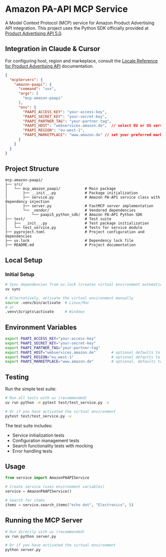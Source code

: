 # Amazon PA-API MCP Service

A Model Context Protocol (MCP) service for Amazon Product Advertising API integration. This project
uses the Python SDK officially provided at [Product Advertising API 5.0](https://webservices.amazon.com/paapi5/documentation/).

## Integration in Claude & Cursor

For configuring host, region and markeplace, consult the [Locale Reference for Product Advertising API](https://webservices.amazon.com/paapi5/documentation/locale-reference.html) documentation.

```json
{
  "mcpServers": {
    "amazon-paapi": {
      "command": "uvx",
      "args": [
        "mcp-amazon-paapi"
      ],
      "env": {
        "PAAPI_ACCESS_KEY": "your-access-key",
        "PAAPI_SECRET_KEY": "your-secret-key",
        "PAAPI_PARTNER_TAG": "your-partner-tag",
        "PAAPI_HOST": "webservices.amazon.de",  // select EU or US servers and region
        "PAAPI_REGION": "eu-west-1",
        "PAAPI_MARKETPLACE": "www.amazon.de" // set your preferred marketplace
      }
    }
  }
}
```

## Project Structure

```
mcp-amazon-paapi/
├── src/
│   └── mcp_amazon_paapi/           # Main package
│       ├── __init__.py             # Package initialization
│       ├── service.py              # Amazon PA-API service class with dependency injection
│       ├── server.py               # FastMCP server implementation
│       └── _vendor/                # Vendored dependencies
│           └── paapi5_python_sdk/  # Amazon PA-API Python SDK
├── test/                           # Test suite
│   ├── __init__.py                 # Test package initialization
│   └── test_service.py             # Tests for service module
├── pyproject.toml                  # Project configuration and dependencies
├── uv.lock                         # Dependency lock file
├── README.md                       # Project documentation
```

## Local Setup

### Initial Setup
```bash
# Sync dependencies from uv.lock (creates virtual environment automatically)
uv sync

# Alternatively, activate the virtual environment manually
source .venv/bin/activate  # Linux/Mac
# or
.venv\Scripts\activate     # Windows
```

## Environment Variables

```bash
export PAAPI_ACCESS_KEY="your-access-key"
export PAAPI_SECRET_KEY="your-secret-key"
export PAAPI_PARTNER_TAG="your-partner-tag"
export PAAPI_HOST="webservices.amazon.de"       # optional defaults to webservices.amazon.de
export PAAPI_REGION="eu-west-1"                 # optional defaults to eu-west-1
export PAAPI_MARKETPLACE="www.amazon.de"        # optional, defaults to www.amazon.de
```

## Testing

Run the simple test suite:

```bash
# Run all tests with uv (recommended)
uv run python -m pytest test/test_service.py -v

# Or if you have activated the virtual environment
pytest test/test_service.py -v
```

The test suite includes:
- Service initialization tests
- Configuration management tests  
- Search functionality tests with mocking
- Error handling tests

## Usage

```python
from service import AmazonPAAPIService

# Create service (uses environment variables)
service = AmazonPAAPIService()

# Search for items
items = service.search_items("echo dot", "Electronics", 5)
```

## Running the MCP Server

```bash
# Run directly with uv (recommended)
uv run python server.py

# Or if you have activated the virtual environment
python server.py
```
